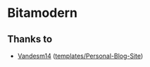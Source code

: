# Bitamodern
## Thanks to
- [Vandesm14](https://repl.it/@Vandesm14) ([templates/Personal-Blog-Site](https://repl.it/@templates/Personal-Blog-Site))